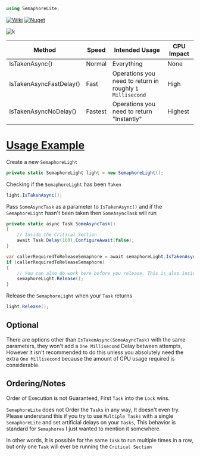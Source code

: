 ```cs
using SemaphoreLite;
```
[![Wiki](https://user-images.githubusercontent.com/54571583/173321360-737e4e55-0e46-40aa-ac4e-0ac01875ce96.png)](https://github.com/HypsyNZ/SemaphoreLite.NET/wiki) [![Nuget](https://img.shields.io/nuget/v/SemaphoreLite.NET)](https://www.nuget.org/packages/SemaphoreLite.NET/)

![k](https://user-images.githubusercontent.com/54571583/174004545-eb25d721-760f-4cdf-9920-df44035737d0.png)

Method | Speed | Intended Usage | CPU Impact |
|---------| -------|-------------------|--------------|
|IsTakenAsync() | Normal | Everything | None |
| IsTakenAsyncFastDelay() | Fast | Operations you need to return in roughly `1 Millisecond` | High |
| IsTakenAsyncNoDelay() | Fastest | Operations you need to return "Instantly" | Highest |

# [Usage Example](https://github.com/HypsyNZ/SemaphoreLite/blob/main/Example/Example/Program.cs)

Create a new `SemaphoreLight`

```cs
private static SemaphoreLight light = new SemaphoreLight();
```

Checking if the `SemaphoreLight` has been `Taken`
```cs
light.IsTakenAsync();
```

Pass `SomeAsyncTask` as a parameter to `IsTakenAsync()` and if the `SemaphoreLight` hasn't been taken then `SomeAsyncTask` will run
```cs
private static async Task SomeAsyncTask()
{
    // Inside the Critical Section
    await Task.Delay(100).ConfigureAwait(false);
}

var callerRequiredToReleaseSemaphore = await semaphoreLight.IsTakenAsync(SomeAsyncTask, false).ConfigureAwait(false);
if (callerRequiredToReleaseSemaphore)
{
    // You can also do work here before you release, This is also inside the Critical Section
    semaphoreLight.Release();
}
```

Release the `SemaphoreLight` when your `Task` returns
```cs
light.Release();
```

## Optional

There are options other than `IsTakenAsync(SomeAsyncTask)` with the same parameters, they won't add a `One Millisecond` Delay between attempts, However it isn't recommended to do this unless you absolutely need the extra `One Millisecond` because the amount of CPU usage required is considerable.

## Ordering/Notes

Order of Execution is not Guaranteed, First `Task` into the `Lock` wins.

`SemaphoreLite` does not Order the `Tasks` in any way, It doesn't even try. Please understand this if you try to use `Multiple Tasks` with a single `SemaphoreLite` and set artificial delays on your `Tasks`, This behavior is standard for `Semaphores` I just wanted to mention it somewhere.

In other words, It is possible for the same `Task` to run multiple times in a row, but only one `Task` will ever be running the `Critical Section`